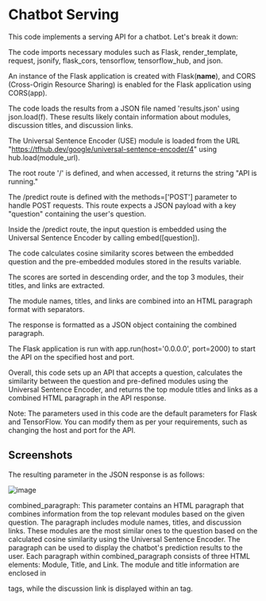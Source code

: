 # Chatbot Serving

This code implements a serving API for a chatbot. Let's break it down:

The code imports necessary modules such as Flask, render_template, request, jsonify, flask_cors, tensorflow, tensorflow_hub, and json.

An instance of the Flask application is created with Flask(__name__), and CORS (Cross-Origin Resource Sharing) is enabled for the Flask application using CORS(app).

The code loads the results from a JSON file named 'results.json' using json.load(f). These results likely contain information about modules, discussion titles, and discussion links.

The Universal Sentence Encoder (USE) module is loaded from the URL "https://tfhub.dev/google/universal-sentence-encoder/4" using hub.load(module_url).

The root route '/' is defined, and when accessed, it returns the string "API is running."

The /predict route is defined with the methods=['POST'] parameter to handle POST requests. This route expects a JSON payload with a key "question" containing the user's question.

Inside the /predict route, the input question is embedded using the Universal Sentence Encoder by calling embed([question]).

The code calculates cosine similarity scores between the embedded question and the pre-embedded modules stored in the results variable.

The scores are sorted in descending order, and the top 3 modules, their titles, and links are extracted.

The module names, titles, and links are combined into an HTML paragraph format with separators.

The response is formatted as a JSON object containing the combined paragraph.

The Flask application is run with app.run(host='0.0.0.0', port=2000) to start the API on the specified host and port.

Overall, this code sets up an API that accepts a question, calculates the similarity between the question and pre-defined modules using the Universal Sentence Encoder, and returns the top module titles and links as a combined HTML paragraph in the API response.

Note: The parameters used in this code are the default parameters for Flask and TensorFlow. You can modify them as per your requirements, such as changing the host and port for the API.


## Screenshots

The resulting parameter in the JSON response is as follows:

![image](https://github.com/C23-DF02-DiskusAI-Dicoding-Indonesia/API-Serving/assets/76771393/1822b642-95b6-4807-a38c-a6a592a1eede)

combined_paragraph: This parameter contains an HTML paragraph that combines information from the top relevant modules based on the given question. The paragraph includes module names, titles, and discussion links. These modules are the most similar ones to the question based on the calculated cosine similarity using the Universal Sentence Encoder. The paragraph can be used to display the chatbot's prediction results to the user.
Each paragraph within combined_paragraph consists of three HTML elements: Module, Title, and Link. The module and title information are enclosed in <p> tags, while the discussion link is displayed within an <a> tag.
